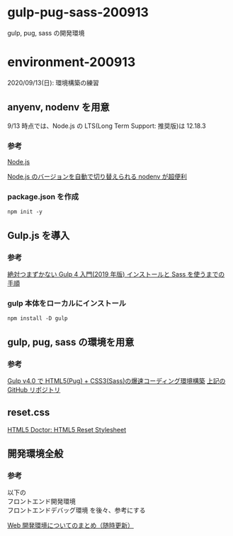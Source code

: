 # gulp-pug-sass-200913

gulp, pug, sass の開発環境

# environment-200913

2020/09/13(日): 環境構築の練習

## anyenv, nodenv を用意

9/13 時点では、Node.js の LTS(Long Term Support: 推奨版)は 12.18.3

### 参考

[Node.js](https://nodejs.org/ja/)

[Node.js のバージョンを自動で切り替えられる nodenv が超便利](https://qiita.com/tonkotsuboy_com/items/5322d226b6783d25b5df)

### package.json を作成

```
npm init -y
```

## Gulp.js を導入

### 参考

[絶対つまずかない Gulp 4 入門(2019 年版)
インストールと Sass を使うまでの手順](https://ics.media/entry/3290/)

### gulp 本体をローカルにインストール

```
npm install -D gulp
```

## gulp, pug, sass の環境を用意

### 参考

[Gulp v4.0 で HTML5(Pug) + CSS3(Sass)の爆速コーディング環境構築](https://yikeda.dev/blog/19-04-24-gulp-v4-setting/)
[上記の GitHub リポジトリ](https://github.com/yikeda6616/gulp-static-starter-v4)

## reset.css

[HTML5 Doctor: HTML5 Reset Stylesheet](http://html5doctor.com/html-5-reset-stylesheet/)

## 開発環境全般

### 参考

以下の  
フロントエンド開発環境  
フロントエンドデバッグ環境
を後々、参考にする

[Web 開発環境についてのまとめ（随時更新）](https://qiita.com/i-ryo/items/35b057aead8d6cb29203)
